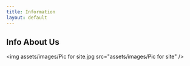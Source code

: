 ```yaml
---
title: Information
layout: default
---
```

<h2><b>Info About Us</b></h2>

<img assets/images/Pic for site.jpg src="assets/images/Pic for site" />
